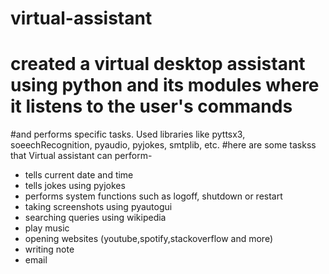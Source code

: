 # virtual-assistant
# created a virtual desktop assistant using python and its modules where it listens to the user's commands 
#and performs specific tasks. Used libraries like pyttsx3, soeechRecognition, pyaudio, pyjokes, smtplib, etc.
#here are some taskss that Virtual assistant can perform-
- tells current date and time
- tells jokes using pyjokes
- performs system functions such as logoff, shutdown or restart
- taking screenshots using pyautogui
- searching queries using wikipedia
- play music
- opening websites (youtube,spotify,stackoverflow and more)
- writing note
- email
